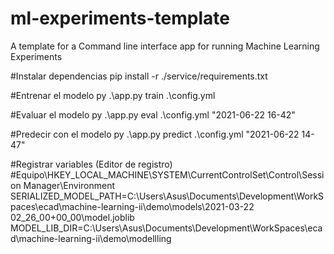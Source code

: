 # ml-experiments-template
A template for a Command line interface app for running Machine Learning Experiments


#Instalar dependencias
pip install -r ./service/requirements.txt

#Entrenar el modelo
py .\app.py train .\config.yml

#Evaluar el modelo
py .\app.py eval .\config.yml "2021-06-22 16-42"

#Predecir con el modelo
py .\app.py predict .\config.yml "2021-06-22 14-47"

#Registrar variables (Editor de registro)
#Equipo\HKEY_LOCAL_MACHINE\SYSTEM\CurrentControlSet\Control\Session Manager\Environment
SERIALIZED_MODEL_PATH=C:\Users\Asus\Documents\Development\WorkSpaces\ecad\machine-learning-ii\demo\models\2021-03-22 02_26_00+00_00\model.joblib
MODEL_LIB_DIR=C:\Users\Asus\Documents\Development\WorkSpaces\ecad\machine-learning-ii\demo\modellling
